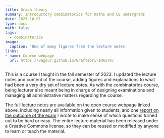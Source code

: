```yaml
---
title: Graph theory
summary: Introductory combinatorics for maths and CS undergrads
date: 2023-10-01
type: docs
math: false
tags:
  - combinatorics
image:
  caption: 'One of many figures from the lecture notes'
links:
- name: Course webpage
  url: https://vagdur.github.io/Grafteori-1MA170/
---
```


This is a course I taught in the fall semester of 2023. I updated the lecture notes and content of the course, adding figures and explanations to what had been a very dry set of lecture notes. As with the combinatorics course, being lecturer also meant being in charge of designing examinations and managing all administrative matters regarding the course.

The full lecture notes are available on the open course webpage linked above, including nearly all information given to students, and one [report on the outcome of the exam](https://vagdur.github.io/Grafteori-1MA170/exam_report_jan24/exam_report.pdf) I wrote to make sense of which questions turned out to be hard or easy. The entire lecture material has been released under a Creative Commons license, so they can be reused or modified by anyone to learn or teach the material.
